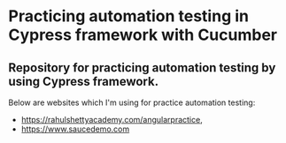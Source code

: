 # Practicing automation testing in Cypress framework with Cucumber

## Repository for practicing automation testing by using Cypress framework.
 Below are websites which I'm using for practice automation testing:

* https://rahulshettyacademy.com/angularpractice,
* https://www.saucedemo.com

